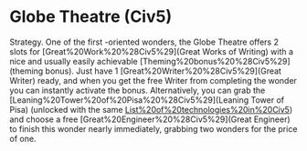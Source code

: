 # Globe Theatre (Civ5)

Strategy.
One of the first -oriented wonders, the Globe Theatre offers 2 slots for [Great%20Work%20%28Civ5%29](Great Works of Writing) with a nice and usually easily achievable [Theming%20bonus%20%28Civ5%29](theming bonus). Just have 1 [Great%20Writer%20%28Civ5%29](Great Writer) ready, and when you get the free Writer from completing the wonder you can instantly activate the bonus.
Alternatively, you can grab the [Leaning%20Tower%20of%20Pisa%20%28Civ5%29](Leaning Tower of Pisa) (unlocked with the same [List%20of%20technologies%20in%20Civ5](technology)) and choose a free [Great%20Engineer%20%28Civ5%29](Great Engineer) to finish this wonder nearly immediately, grabbing two wonders for the price of one.